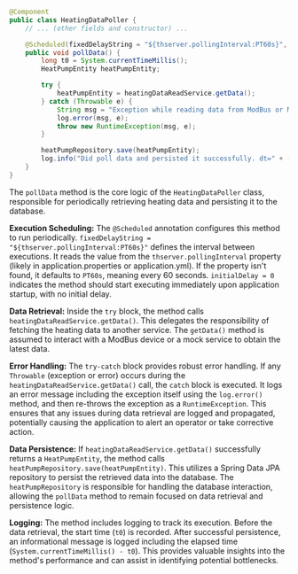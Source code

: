 ```java
@Component
public class HeatingDataPoller {
    // ... (other fields and constructor) ...

    @Scheduled(fixedDelayString = "${thserver.pollingInterval:PT60s}", initialDelay = 0)
    public void pollData() {
        long t0 = System.currentTimeMillis();
        HeatPumpEntity heatPumpEntity;

        try {
            heatPumpEntity = heatingDataReadService.getData();
        } catch (Throwable e) {
            String msg = "Exception while reading data from ModBus or MockService.";
            log.error(msg, e);
            throw new RuntimeException(msg, e);
        }

        heatPumpRepository.save(heatPumpEntity);
        log.info("Did poll data and persisted it successfully. dt=" + (System.currentTimeMillis() - t0));
    }
}
```

The `pollData` method is the core logic of the `HeatingDataPoller` class, responsible for periodically retrieving heating data and persisting it to the database.

**Execution Scheduling:** The `@Scheduled` annotation configures this method to run periodically.  `fixedDelayString = "${thserver.pollingInterval:PT60s}"` defines the interval between executions. It reads the value from the `thserver.pollingInterval` property (likely in application.properties or application.yml). If the property isn't found, it defaults to `PT60s`, meaning every 60 seconds. `initialDelay = 0` indicates the method should start executing immediately upon application startup, with no initial delay.

**Data Retrieval:** Inside the `try` block, the method calls `heatingDataReadService.getData()`. This delegates the responsibility of fetching the heating data to another service. The `getData()` method is assumed to interact with a ModBus device or a mock service to obtain the latest data.

**Error Handling:** The `try-catch` block provides robust error handling. If any `Throwable` (exception or error) occurs during the `heatingDataReadService.getData()` call, the `catch` block is executed. It logs an error message including the exception itself using the `log.error()` method, and then re-throws the exception as a `RuntimeException`. This ensures that any issues during data retrieval are logged and propagated, potentially causing the application to alert an operator or take corrective action.

**Data Persistence:**  If `heatingDataReadService.getData()` successfully returns a `HeatPumpEntity`, the method calls `heatPumpRepository.save(heatPumpEntity)`. This utilizes a Spring Data JPA repository to persist the retrieved data into the database.  The `heatPumpRepository` is responsible for handling the database interaction, allowing the `pollData` method to remain focused on data retrieval and persistence logic.

**Logging:**  The method includes logging to track its execution. Before the data retrieval, the start time (`t0`) is recorded. After successful persistence, an informational message is logged including the elapsed time (`System.currentTimeMillis() - t0`). This provides valuable insights into the method's performance and can assist in identifying potential bottlenecks.